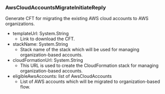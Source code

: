 ### AwsCloudAccountsMigrateInitiateReply
Generate CFT for migrating the existing AWS cloud accounts to AWS organizations.

- templateUrl: System.String
  - Link to download the CFT.
- stackName: System.String
  - Stack name of the stack which will be used for managing organization-based accounts.
- cloudFormationUrl: System.String
  - This URL is used to create the CloudFormation stack for managing organization-based accounts.
- eligibleAwsAccounts: list of AwsCloudAccounts
  - List of AWS accounts which will be migrated to organization-based flow.
